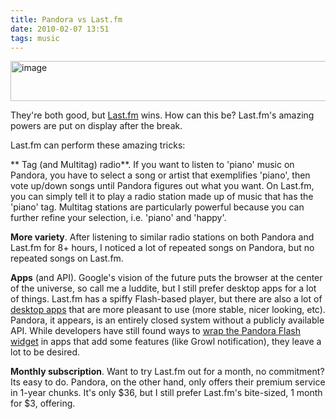 ```yaml
---
title: Pandora vs Last.fm
date: 2010-02-07 13:51
tags: music
---
```

<img alt="image" height="64" src="/images/pandora-vs-last.fm_.jpg" width="512" />
<br/>

They're both good, but [Last.fm][1] wins. How can this be? Last.fm's 
amazing powers are put on display after the break.

Last.fm can perform these amazing tricks:

** Tag (and Multitag) radio**. If you want to listen to 'piano' 
music on Pandora, you have to select a song or artist that exemplifies 
'piano', then vote up/down songs until Pandora figures out what you 
want. On Last.fm, you can simply tell it to play a radio station 
made up of music that has the 'piano' tag. Multitag stations are 
particularly powerful because you can further refine your selection, 
i.e. 'piano' and 'happy'.

**More variety**. After listening to similar radio stations on both 
Pandora and Last.fm for 8+ hours, I noticed a lot of repeated songs on 
Pandora, but no repeated songs on Last.fm.

**Apps** (and API). Google's vision of the future puts the browser 
at the center of the universe, so call me a luddite, but I still prefer 
desktop apps for a lot of things. Last.fm has a spiffy Flash-based 
player, but there are also a lot of [desktop apps][2] that are more 
pleasant to use (more stable, nicer looking, etc). Pandora, it 
appears, is an entirely closed system without a publicly available 
API. While developers have still found ways to [wrap the Pandora 
Flash widget][3] in apps that add some features (like Growl 
notification), they leave a lot to be desired.

**Monthly subscription**. Want to try Last.fm out for a month, no 
commitment? Its easy to do. Pandora, on the other hand, only 
offers their premium service in 1-year chunks. It's only $36, but I 
still prefer Last.fm's bite-sized, 1 month for $3, offering.

 [1]: http://last.fm/
 [2]: http://osx.iusethis.com/app/everplay
 [3]: http://code.google.com/p/pandoraboy/
